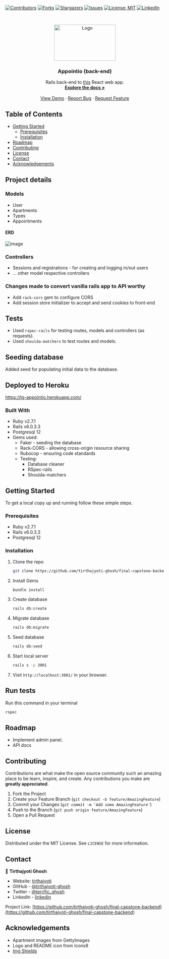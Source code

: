<!--
*** Thanks for checking out this README Template. If you have a suggestion that would
*** make this better, please fork the repo and create a pull request or simply open
*** an issue with the tag "enhancement".
*** Thanks again! Now go create something AMAZING! :D
-->

<!-- PROJECT SHIELDS -->
<!--
*** I'm using markdown "reference style" links for readability.
*** Reference links are enclosed in brackets [ ] instead of parentheses ( ).
*** See the bottom of this document for the declaration of the reference variables
*** for contributors-url, forks-url, etc. This is an optional, concise syntax you may use.
*** https://www.markdownguide.org/basic-syntax/#reference-style-links
-->
[![Contributors][contributors-shield]][contributors-url]
[![Forks][forks-shield]][forks-url]
[![Stargazers][stars-shield]][stars-url]
[![Issues][issues-shield]][issues-url]
[![License: MIT][license-shield]][license-url]
[![LinkedIn][linkedin-shield]][linkedin-url]

<!-- PROJECT LOGO -->
<br />
<p align="center">
  <a href="https://github.com/tirthajyoti-ghosh/final-capstone-backend">
    <img src="https://user-images.githubusercontent.com/57726348/95655344-3ae8de00-0b24-11eb-9c34-1fac11fecfcc.png" alt="Logo" width="195" height="115">
  </a>

  <h3 align="center">Appointio (back-end)</h3>

  <p align="center">
    Rails back-end to <a href="https://github.com/tirthajyoti-ghosh/final-capstone-frontend">this</a> React web app.
    <br />
    <a href="https://github.com/tirthajyoti-ghosh/final-capstone-backend"><strong>Explore the docs »</strong></a>
    <br />
    <br />
    <a href="https://github.com/tirthajyoti-ghosh/final-capstone-backend">View Demo</a>
    ·
    <a href="https://github.com/tirthajyoti-ghosh/final-capstone-backend/issues">Report Bug</a>
    ·
    <a href="https://github.com/tirthajyoti-ghosh/final-capstone-backend/issues">Request Feature</a>
  </p>
</p>

<!-- TABLE OF CONTENTS -->
## Table of Contents

* [Getting Started](#getting-started)
  * [Prerequisites](#prerequisites)
  * [Installation](#installation)
* [Roadmap](#roadmap)
* [Contributing](#contributing)
* [License](#license)
* [Contact](#contact)
* [Acknowledgements](#acknowledgements)

## Project details

### Models

* User
* Apartments
* Types
* Appointments

#### ERD

![image](https://user-images.githubusercontent.com/57726348/95857620-80521900-0d79-11eb-93df-2508bb9bb3cc.png)

### Controllers

* Sessions and registrations - for creating and logging in/out users
* ... other model respective controllers

### Changes made to convert vanilla rails app to API worthy

* Add `rack-cors` gem to configure CORS
* Add session store initializer to accept and send cookies to front-end

## Tests

* Used `rspec-rails` for testing routes, models and controllers (as requests). 
* Used `shoulda-matchers` to test routes and models.

## Seeding database

Added seed for populating initial data to the database.

## Deployed to Heroku

https://tg-appointio.herokuapp.com/

### Built With

* Ruby v2.7.1
* Rails v6.0.3.3
* Postgresql 12
* Gems used:
  * Faker - seeding the database
  * Rack-CORS - allowing cross-origin resource sharing
  * Rubocop - ensuring code standards
  * Testing:
    * Database cleaner
    * RSpec-rails
    * Shoulda-matchers

<!-- GETTING STARTED -->
## Getting Started

To get a local copy up and running follow these simple steps.

### Prerequisites

* Ruby v2.7.1
* Rails v6.0.3.3
* Postgresql 12

### Installation

1. Clone the repo

    ```sh
    git clone https://github.com/tirthajyoti-ghosh/final-capstone-backend.git
    ```

2. Install Gems

    ```sh
    bundle install
    ```

3. Create database

    ```sh
    rails db:create
    ```

4. Migrate database

    ```sh
    rails db:migrate
    ```

5. Seed database

    ```sh
    rails db:seed
    ```

6. Start local server

    ```sh
    rails s -p 3001
    ```

7. Visit `http://localhost:3001/` in your browser.

## Run tests

Run this command in your terminal

```sh
rspec
```

<!-- ROADMAP -->
## Roadmap

* Implement admin panel.
* API docs

<!-- CONTRIBUTING -->
## Contributing

Contributions are what make the open source community such an amazing place to be learn, inspire, and create. Any contributions you make are **greatly appreciated**.

1. Fork the Project
2. Create your Feature Branch (`git checkout -b feature/AmazingFeature`)
3. Commit your Changes (`git commit -m 'Add some AmazingFeature'`)
4. Push to the Branch (`git push origin feature/AmazingFeature`)
5. Open a Pull Request

<!-- LICENSE -->
## License

Distributed under the MIT License. See `LICENSE` for more information.

<!-- CONTACT -->
## Contact

👤 **Tirthajyoti Ghosh**

- Website: [tirthajyoti](https://tirthajyoti-ghosh.github.io/Portfolio/)
- GitHub - [@tirthajyoti-ghosh](https://github.com/tirthajyoti-ghosh)
- Twitter - [@terrific_ghosh](https://twitter.com/terrific_ghosh)
- LinkedIn - [linkedin](https://www.linkedin.com/in/tirthajyoti-ghosh/)

Project Link: [https://github.com/tirthajyoti-ghosh/final-capstone-backend](https://github.com/tirthajyoti-ghosh/final-capstone-backend)

<!-- ACKNOWLEDGEMENTS -->
## Acknowledgements

* Apartment images from GettyImages
* Logo and README icon from Icons8
* [Img Shields](https://shields.io)

<!-- MARKDOWN LINKS & IMAGES -->
<!-- https://www.markdownguide.org/basic-syntax/#reference-style-links -->
[contributors-shield]: https://img.shields.io/github/contributors/tirthajyoti-ghosh/final-capstone-backend.svg?style=flat-square
[contributors-url]: https://github.com/tirthajyoti-ghosh/final-capstone-backend/graphs/contributors
[forks-shield]: https://img.shields.io/github/forks/tirthajyoti-ghosh/final-capstone-backend.svg?style=flat-square
[forks-url]: https://github.com/tirthajyoti-ghosh/final-capstone-backend/network/members
[stars-shield]: https://img.shields.io/github/stars/tirthajyoti-ghosh/final-capstone-backend.svg?style=flat-square
[stars-url]: https://github.com/tirthajyoti-ghosh/final-capstone-backend/stargazers
[issues-shield]: https://img.shields.io/github/issues/tirthajyoti-ghosh/final-capstone-backend.svg?style=flat-square
[issues-url]: https://github.com/tirthajyoti-ghosh/final-capstone-backend/issues
[license-shield]: https://img.shields.io/badge/License-MIT-yellow.svg
[license-url]: https://github.com/tirthajyoti-ghosh/final-capstone-backend/blob/development/LICENSE
[linkedin-shield]: https://img.shields.io/badge/-LinkedIn-black.svg?style=flat-square&logo=linkedin&colorB=555
[linkedin-url]: https://www.linkedin.com/in/tirthajyoti-ghosh/

